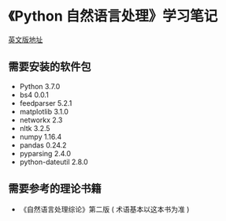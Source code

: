 # 《Python 自然语言处理》学习笔记

[英文版地址](http://www.nltk.org/book/)

## 需要安装的软件包

-   Python 3.7.0
-   bs4     0.0.1
-   feedparser 5.2.1
-   matplotlib  3.1.0
-   networkx    2.3
-   nltk        3.2.5
-   numpy       1.16.4
-   pandas      0.24.2
-   pyparsing   2.4.0
-   python-dateutil 2.8.0

## 需要参考的理论书籍

-   《自然语言处理综论》第二版 ( 术语基本以这本书为准 )
